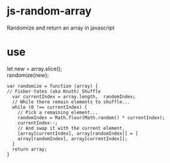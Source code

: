 # js-random-array
Randomize and return an array in javascript

# use
  let new = array.slice();<br>
  randomize(new);<br>
  
`var randomize = function (array) {`<br>
`// Fisher-Yates (aka Knuth) Shuffle`<br>
`  var currentIndex = array.length,  randomIndex;`<br>
`  // While there remain elements to shuffle...`<br>
`  while (0 !== currentIndex) {`<br>
`    // Pick a remaining element...`<br>
`    randomIndex = Math.floor(Math.random() * currentIndex);`<br>
`    currentIndex--;`<br>
`    // And swap it with the current element.`<br>
`    [array[currentIndex], array[randomIndex]] = [`<br>
`    array[randomIndex], array[currentIndex]];`<br>
`  }`<br>
`  return array;`<br>
`}`<br>
